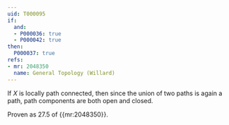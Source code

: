 ```yaml
---
uid: T000095
if:
  and:
  - P000036: true
  - P000042: true
then:
  P000037: true
refs:
- mr: 2048350
  name: General Topology (Willard)
---
```


If $X$ is locally path connected, then since the union of two paths is again a path, path components are both open and closed.

Proven as 27.5 of {{mr:2048350}}.
